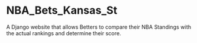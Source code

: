 # NBA_Bets_Kansas_St
A Django website that allows Betters to compare their NBA Standings with the actual rankings and determine their score.
